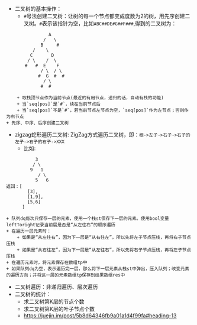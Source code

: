 


+ 二叉树的基本操作：
    + `#`号法创建二叉树：让树的每一个节点都变成度数为2的树，用先序创建二叉树。`#`表示该指针为空，比如`ABC##DE#G##F###`,得到的二叉树为：
```text
                A
              /   \
             B     # 
          /    \
         C       D   
        / \    /  \
       #   #  E    F
             / \  / \
            #  G  #  #
              / \
             #  #
```
        + 取栈顶节点作为当前节点(最近的有用节点，递归的话，自动有栈的功能) 
        + 当`seq[pos]`是`#`，续在当前节点后
        + 当`seq[pos]`不是`#`，若当前节点左节点为空，`seq[pos]`作为左节点；否则作为右节点
    + 先序、中序、后序创建二叉树


+ zigzag蛇形遍历二叉树: ZigZag方式遍历二叉树，即：`根->左子->右子->右子的左子->右子的右子->XXX`
    + 比如:
```text
           3
          / \
         9   1
            / \
           5   6
返回：[
        [3],
        [1,9],
        [5,6]
      ]
```
    + 队列dq每次只保存一层的元素，使用一个栈st保存下一层的元素。使用bool变量leftToright记录当前层是否是“从左往右”的顺序遍历
    + 在遍历一层元素时：
        + 如果是“从左往右”，因为下一层是“从右往左”，所以先将左子节点压栈，再将右子节点压栈
        + 如果是“从右往左”，因为下一层是“从左往右”，所以先将右子节点压栈，再将左子节点压栈
    + 在遍历元素时，将元素保存在数组tp中
    + 如果队列dq为空，表示遍历完一层，那么将下一层元素从栈st中弹出，压入队列；改变元素的遍历方向；并将这一层的元素数组tp保存到结果数组res中


+ 二叉树遍历：非递归遍历、层次遍历
+ 二叉树的统计：
    + 求二叉树第K层的节点个数
    + 求二叉树第K层的叶子节点个数
    + https://juejin.im/post/5b8d64346fb9a01a1d4f99fa#heading-13



